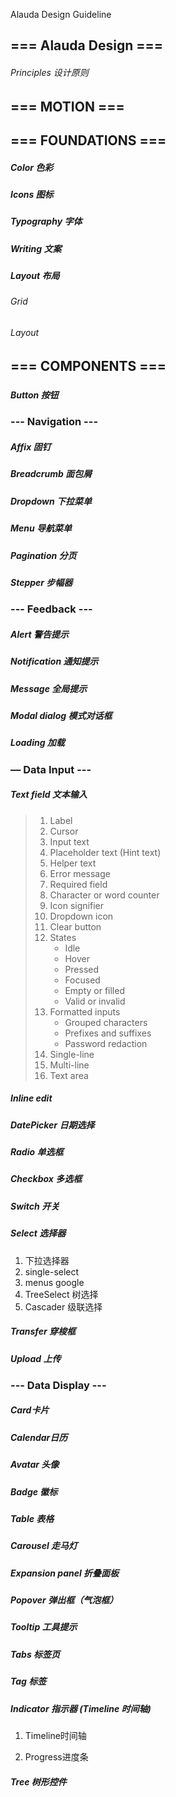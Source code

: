 Alauda Design Guideline



## === Alauda Design ===

###### Principles 设计原则



## === MOTION ===



## === FOUNDATIONS ===

##### Color 色彩

##### Icons 图标

##### Typography 字体

##### Writing 文案

##### Layout 布局 

###### Grid

###### Layout



## === COMPONENTS ===

##### 

##### Button 按钮



### --- Navigation ---

##### Affix 固钉

##### Breadcrumb 面包屑

##### Dropdown 下拉菜单

##### Menu 导航菜单

##### Pagination 分页

##### Stepper 步幅器

### --- Feedback ---

##### Alert 警告提示

##### Notification 通知提示

##### Message 全局提示

##### Modal dialog 模式对话框

##### Loading 加载

### — Data Input ---  

##### Text field 文本输入

> 1. Label
> 2. Cursor
> 3. Input text
> 4. Placeholder text (Hint text)
> 5. Helper text
> 6. Error message
> 7. Required field
> 8. Character or word counter
> 9. Icon signifier
> 10. Dropdown icon
> 11. Clear button
> 12. States
>     - Idle
>     - Hover
>     - Pressed
>     - Focused
>     - Empty or filled
>     - Valid or invalid
> 13. Formatted inputs
>     - Grouped characters
>     - Prefixes and suffixes
>     - Password redaction
> 14. Single-line
> 15. Multi-line
> 16. Text area

##### Inline edit

### 

##### DatePicker 日期选择

##### Radio 单选框

##### Checkbox 多选框

##### Switch 开关

##### Select 选择器

1. 下拉选择器
2. single-select
3. menus google
4. TreeSelect 树选择
5. Cascader 级联选择

##### Transfer 穿梭框

##### Upload 上传

### --- Data Display ---  

##### Card卡片

##### Calendar日历

##### Avatar 头像

##### Badge 徽标

##### Table 表格

##### Carousel 走马灯

##### Expansion panel 折叠面板

##### Popover 弹出框（气泡框）

##### Tooltip 工具提示

##### Tabs 标签页

##### Tag 标签

##### Indicator 指示器 (Timeline 时间轴)

1. Timeline时间轴


2. Progress进度条



##### Tree 树形控件